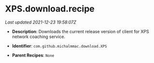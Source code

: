 # XPS.download.recipe

_Last updated 2021-12-23 19:58:07Z_

- **Description**: Downloads the current release version of client for XPS network coaching service.

- **Identifier**: `com.github.michalmmac.download.XPS`

- **Parent Recipes**: `None`